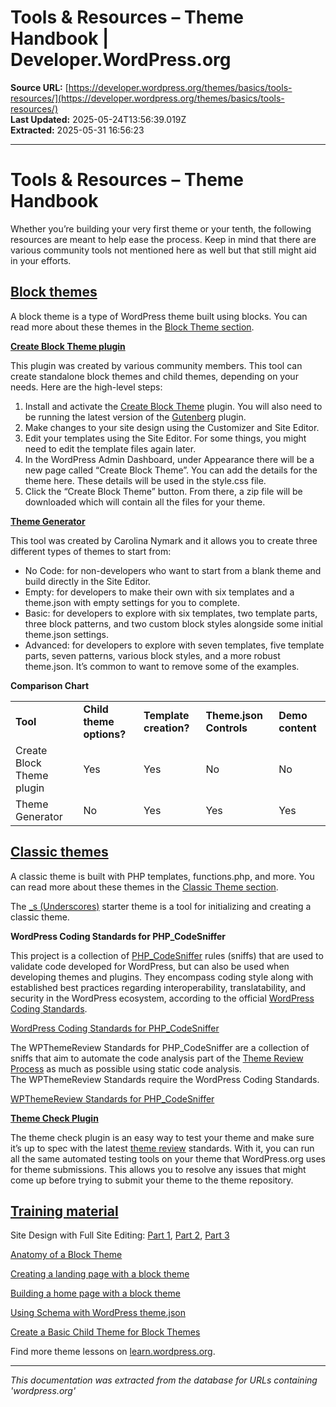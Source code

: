 # Tools & Resources – Theme Handbook | Developer.WordPress.org

**Source URL:** [https://developer.wordpress.org/themes/basics/tools-resources/](https://developer.wordpress.org/themes/basics/tools-resources/)  
**Last Updated:** 2025-05-24T13:56:39.019Z  
**Extracted:** 2025-05-31 16:56:23

---

# Tools & Resources – Theme Handbook

Whether you’re building your very first theme or your tenth, the following resources are meant to help ease the process. Keep in mind that there are various community tools not mentioned here as well but that still might aid in your efforts. 

## [Block themes](#block-themes)

A block theme is a type of WordPress theme built using blocks. You can read more about these themes in the [Block Theme section](https://developer.wordpress.org/themes/block-themes/).

[**Create Block Theme plugin**](https://wordpress.org/plugins/create-block-theme/) 

This plugin was created by various community members. This tool can create standalone block themes and child themes, depending on your needs. Here are the high-level steps: 

1.  Install and activate the [Create Block Theme](https://github.com/WordPress/create-block-theme) plugin. You will also need to be running the latest version of the [Gutenberg](https://wordpress.org/plugins/gutenberg/) plugin.
2.  Make changes to your site design using the Customizer and Site Editor.
3.  Edit your templates using the Site Editor. For some things, you might need to edit the template files again later.
4.  In the WordPress Admin Dashboard, under Appearance there will be a new page called “Create Block Theme”. You can add the details for the theme here. These details will be used in the style.css file. 
5.  Click the “Create Block Theme” button. From there, a zip file will be downloaded which will contain all the files for your theme.

[**Theme Generator**](https://fullsiteediting.com/block-theme-generator/)

This tool was created by Carolina Nymark and it allows you to create three different types of themes to start from:

*   No Code: for non-developers who want to start from a blank theme and build directly in the Site Editor.
*   Empty: for developers to make their own with six templates and a theme.json with empty settings for you to complete.
*   Basic: for developers to explore with six templates, two template parts, three block patterns, and two custom block styles alongside some initial theme.json settings.
*   Advanced: for developers to explore with seven templates, five template parts, seven patterns, various block styles, and a more robust theme.json. It’s common to want to remove some of the examples.

**Comparison Chart**

|     |     |     |     |     |
| --- | --- | --- | --- | --- |
| **Tool** | **Child theme options?** | **Template creation?** | **Theme.json Controls** | **Demo content** |
| Create Block Theme plugin | Yes | Yes | No  | No  |
| Theme Generator | No  | Yes | Yes | Yes |

## [Classic themes](#classic-themes)

A classic theme is built with PHP templates, functions.php, and more. You can read more about these themes in the [Classic Theme section](https://developer.wordpress.org/themes/classic-themes/).

The [\_s (Underscores)](https://underscores.me/) starter theme is a tool for initializing and creating a classic theme.

**WordPress Coding Standards for PHP\_CodeSniffer**

This project is a collection of [PHP\_CodeSniffer](https://github.com/squizlabs/PHP_CodeSniffer) rules (sniffs) that are used to validate code developed for WordPress, but can also be used when developing themes and plugins. They encompass coding style along with established best practices regarding interoperability, translatability, and security in the WordPress ecosystem, according to the official [WordPress Coding Standards](https://make.wordpress.org/core/handbook/best-practices/coding-standards/).

[WordPress Coding Standards for PHP\_CodeSniffer](https://github.com/WordPress/WordPress-Coding-Standards)

The WPThemeReview Standards for PHP\_CodeSniffer are a collection of sniffs that aim to automate the code analysis part of the [Theme Review Process](https://make.wordpress.org/themes/handbook/review/) as much as possible using static code analysis.  
The WPThemeReview Standards require the WordPress Coding Standards.

[WPThemeReview Standards for PHP\_CodeSniffer](https://github.com/WPTT/WPThemeReview) 

[**Theme Check Plugin**](https://wordpress.org/plugins/theme-check/)

The theme check plugin is an easy way to test your theme and make sure it’s up to spec with the latest [theme review](https://make.wordpress.org/themes/handbook/review/) standards. With it, you can run all the same automated testing tools on your theme that WordPress.org uses for theme submissions. This allows you to resolve any issues that might come up before trying to submit your theme to the theme repository. 

## [Training material](#training-material)

Site Design with Full Site Editing: [Part 1](https://learn.wordpress.org/course/simple-site-design-with-full-site-editing/), [Part 2](https://learn.wordpress.org/course/part-2-personalized-site-design-with-full-site-editing-and-theme-blocks/), [Part 3](https://learn.wordpress.org/course/part-3-advanced-site-design-with-full-site-editing-site-editor-templates-and-template-parts/)

[Anatomy of a Block Theme](https://learn.wordpress.org/tutorial/anatomy-of-a-block-theme/)

[Creating a landing page with a block theme](https://learn.wordpress.org/tutorial/creating-a-landing-page-with-a-block-theme/)

[Building a home page with a block theme](https://learn.wordpress.org/tutorial/building-a-home-page-with-a-block-theme/)

[Using Schema with WordPress theme.json](https://learn.wordpress.org/tutorial/using-schema-with-wordpress-theme-json/)

[Create a Basic Child Theme for Block Themes](https://learn.wordpress.org/lesson-plan/create-a-basic-child-theme-for-block-themes/)

Find more theme lessons on [learn.wordpress.org](https://learn.wordpress.org/?s=theme).

---

*This documentation was extracted from the database for URLs containing 'wordpress.org'*
